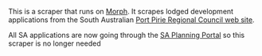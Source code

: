 This is a scraper that runs on [Morph](https://morph.io).  It scrapes lodged development applications from the South Australian [Port Pirie Regional Council web site](https://www.pirie.sa.gov.au).

All SA applications are now going through the [SA Planning Portal](https://github.com/planningalerts-scrapers/saplanningportal) so this scraper is no longer needed
